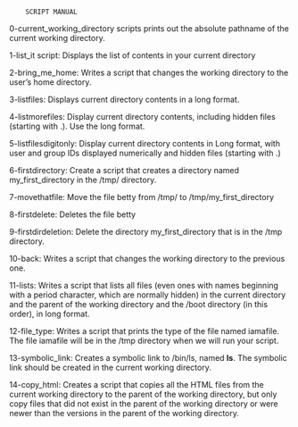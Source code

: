 		SCRIPT MANUAL
0-current_working_directory scripts prints out the absolute pathname of the current working directory.

1-list_it script: Displays the list of contents in your current directory

2-bring_me_home: Writes a script that changes the working directory to the user’s home directory.

3-listfiles: Displays current directory contents in a long format.

4-listmorefiles: Display current directory contents, including hidden files (starting with .). Use the long format.

5-listfilesdigitonly: Display current directory contents in Long format, with user and group IDs displayed numerically and hidden files (starting with .) 

6-firstdirectory: Create a script that creates a directory named my_first_directory in the /tmp/ directory.

7-movethatfile: Move the file betty from /tmp/ to /tmp/my_first_directory

8-firstdelete: Deletes the file betty

9-firstdirdeletion: Delete the directory my_first_directory that is in the /tmp directory.

10-back: Writes  a script that changes the working directory to the previous one.

11-lists: Writes a script that lists all files (even ones with names beginning with a period character, which are normally hidden) in the current directory and the parent of the working directory and the /boot directory (in this order), in long format.

12-file_type: Writes a script that prints the type of the file named iamafile. The file iamafile will be in the /tmp directory when we will run your script.

13-symbolic_link: Creates  a symbolic link to /bin/ls, named __ls__. The symbolic link should be created in the current working directory.

14-copy_html: Creates a script that copies all the HTML files from the current working directory to the parent of the working directory, but only copy files that did not exist in the parent of the working directory or were newer than the versions in the parent of the working directory.
